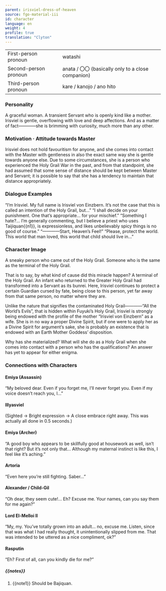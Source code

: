 ```yaml
---
parent: irisviel-dress-of-heaven
source: fgo-material-iii
id: character
language: en
weight: 4
profile: true
translation: "Clyton"
---
```


<table>
  <tr><td>First-person pronoun</td><td>watashi</td></tr>
  <tr><td>Second-person pronoun</td><td>anata / 〇〇 (basically only to a close companion)</td></tr>
  <tr><td>Third-person pronoun</td><td>kare / kanojo / ano hito</td></tr>
</table> 

### Personality

A graceful woman. A transient Servant who is openly kind like a mother. Irisviel is gentle, overflowing with love and deep affections. And as a matter of fact————she is brimming with curiosity, much more than any other.

### Motivation · Attitude towards Master

Irisviel does not hold favouritism for anyone, and she comes into contact with the Master with gentleness in also the exact same way she is gentle towards anyone else. Due to some circumstances, she is a person who experienced the Holy Grail War in the past, and from that standpoint, she had assumed that some sense of distance should be kept between Master and Servant; it is possible to say that she has a tendency to maintain that distance appropriately.

### Dialogue Examples

“I’m Irisviel. My full name is Irisviel von Einzbern. It’s not the case that this is called an intention of the Holy Grail, but…”
“I shall decide on your punishment. One that’s appropriate… for your mischief.”
“Something I hate?… I’m generally commenting, but I believe a priest who uses Taijiquan{{n1}}, is expressionless, and likes unbelievably spicy things is no good of course.”
“————Start, Heaven’s Feel!”
“Please, protect the world. This world that man loved, this world that child should live in…”

### Character Image

A sneaky person who came out of the Holy Grail. Someone who is the same as the terminal of the Holy Grail.

That is to say, by what kind of cause did this miracle happen? A terminal of the Holy Grail. An infant who returned to the Greater Holy Grail had transformed into a Servant as its bunrei. Here, Irisviel continues to protect a certain Guardian cursed by fate, being close to this person, yet far away from that same person, no matter where they are.

Unlike the nature that signifies the contaminated Holy Grail————“All the World’s Evils”, that is hidden within Fuyuki’s Holy Grail, Irisviel is strongly being endowed with the profile of the mother “Irisviel von Einzbern” as a wife. She is in no way a proper Divine Spirit, but if one were to apply her as a Divine Spirit for argument’s sake, she is probably an existence that is endowed with an Earth Mother Goddess’ disposition.

Why has she materialized? What will she do as a Holy Grail when she comes into contact with a person who has the qualifications? An answer has yet to appear for either enigma.

### Connections with Characters

#### Emiya (Assassin)

“My beloved dear. Even if you forget me, I’ll never forget you. Even if my voice doesn’t reach you, I…”

#### Illyasviel

(Sighted → Bright expression → A close embrace right away. This was actually all done in 0.5 seconds.)

#### Emiya (Archer)

“A good boy who appears to be skillfully good at housework as well, isn’t that right? But it’s not only that… Although my maternal instinct is like this, I feel like it’s aching.”

#### Artoria

“Even here you’re still fighting. Saber…”

#### Alexander / Child-Gil

“Oh dear, they seem cute!… Eh? Excuse me. Your names, can you say them for me again?”

#### Lord El-Melloi II

“My, my. You’ve totally grown into an adult… no, excuse me. Listen, since that was what I had really thought, it unintentionally slipped from me. That was intended to be uttered as a nice compliment, ok?”

#### Rasputin

“Eh? First of all, can you kindly die for me?”

##### {{notes}}

1. {{note1}} Should be Bajiquan.
